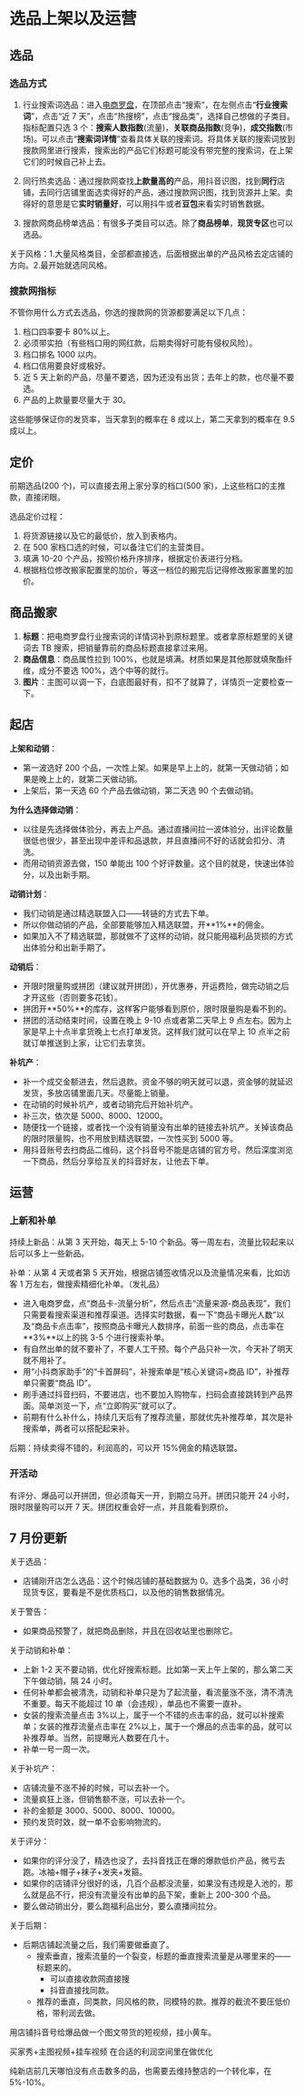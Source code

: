 # 选品上架以及运营

## 选品

### 选品方式

1. 行业搜索词选品：进入[电商罗盘](https://compass.jinritemai.com/shop)，在顶部点击“搜索”，在左侧点击“**行业搜索词**”，点击“近 7 天”，点击“热搜榜”，点击“搜品类”，选择自己想做的子类目。指标配置只选 3 个：**搜索人数指数**(流量)，**关联商品指数**(竞争)，**成交指数**(市场)。可以点击“**搜索词详情**”查看具体关联的搜索词。将具体关联的搜索词放到搜款网里进行搜索，搜索出的产品它们标题可能没有带完整的搜索词，在上架它们的时候自己补上去。

2. 同行热卖选品：通过搜款网查找**上款量高的**产品，用抖音识图，找到**同行**店铺，去同行店铺里面选卖得好的产品，通过搜款网识图，找到货源并上架。卖得好的意思是它**实时销量好**，可以用抖牛或者**豆包**来看实时销售数据。

3. 搜款网商品榜单选品：有很多子类目可以选。除了**商品榜单**，**现货专区**也可以选品。

关于风格：1.大量风格类目，全部都直接选，后面根据出单的产品风格去定店铺的方向。2.最开始就选同风格。

### 搜款网指标

不管你用什么方式去选品，你选的搜款网的货源都要满足以下几点：

1. 档口四率要卡 80%以上。
2. 必须带实拍（有些档口用的网红款，后期卖得好可能有侵权风险）。
3. 档口排名 1000 以内。
4. 档口信用要良好或极好。
5. 近 5 天上新的产品，尽量不要选，因为还没有出货；去年上的款，也尽量不要选。
6. 产品的上款量要尽量大于 30。

这些能够保证你的发货率，当天拿到的概率在 8 成以上，第二天拿到的概率在 9.5 成以上。

## 定价

前期选品(200 个)，可以直接去用上家分享的档口(500 家)，上这些档口的主推款，直接闭眼。

选品定价过程：

1. 将货源链接以及它的最低价，放入到表格内。
2. 在 500 家档口选的时候，可以备注它们的主营类目。
3. 填满 10-20 个产品，按照价格升序排序，根据定价表进行分档。
4. 根据档位修改搬家配置里的加价，等这一档位的搬完后记得修改搬家置里的加价。

## 商品搬家

1. **标题**：把电商罗盘行业搜索词的详情词补到原标题里。或者拿原标题里的关键词去 TB 搜索，把销量靠前的商品标题直接拿过来用。
2. **商品信息**：商品属性拉到 100%，也就是填满。材质如果是其他那就填聚酯纤维，成分不要选 100%，选个中等的就行。
3. **图片**：主图可以调一下，白底图最好有，扣不了就算了，详情页一定要检查一下。

## 起店

**上架和动销**：

- 第一波选好 200 个品，一次性上架。如果是早上上的，就第一天做动销；如果是晚上上的，就第二天做动销。
- 上架后，第一天选 60 个产品去做动销，第二天选 90 个去做动销。

**为什么选择做动销**：

- 以往是先选择做体验分，再去上产品。通过直播间拉一波体验分，出评论数量很低也很少，甚至出现中差评和品退款，并且直播间不好的话就会扣分、清洗。
- 而用动销资源去做，150 单能出 100 个好评数量。这个目的就是，快速出体验分，以及出新手期。

**动销计划**：

- 我们动销是通过精选联盟入口——转链的方式去下单。
- 所以你做动销的产品，全部要能够加入精选联盟，开**1%**的佣金。
- 如果加入不了精选联盟，那就做不了这样的动销，就只能用福利品货损的方式出体验分和出新手期了。

**动销后**：

- 开限时限量购或拼团（建议就开拼团），开优惠券，开运费险，做完动销之后才开这些（否则要多花钱）。
- 拼团开**50%**的库存，这样客户能够看到原价，限时限量购是看不到的。
- 拼团的活动结束时间，设置在晚上 9-10 点或者第二天早上 9 点左右。因为上家是早上十点半拿货晚上七点打单发货。这样我们就可以在早上 10 点半之前就订单推送到上家，让它们去拿货。

**补坑产**：

- 补一个成交金额进去，然后退款。资金不够的明天就可以退，资金够的就延迟发货，多放店铺里面几天。尽量能上销量。
- 在动销的时候补坑产，或者动销完后开始补坑产。
- 补三次，依次是 5000、8000、12000。
- 随便找一个链接，或者找一个没有销量没有出单的链接去补坑产。关掉该商品的限时限量购，也不用放到精选联盟，一次性买到 5000 等。
- 用抖音账号去扫商品二维码，这个抖音号不能是店铺的官方号。然后深度浏览一下商品，然后分享给互关的抖音好友，让他去下单。

## 运营

### 上新和补单

持续上新品：从第 3 天开始，每天上 5-10 个新品。等一周左右，流量比较起来以后可以多上一些新品。

补单：从第 4 天或者第 5 天开始，根据店铺签收情况以及流量情况来看，比如访客 1 万左右，做搜索精细化补单。（发礼品）

- 进入电商罗盘，点“商品卡-流量分析”，然后点击“流量来源-商品表现”，我们只需要看搜索渠道和推荐渠道。选择实时数据，看一下“商品卡曝光人数”以及“商品卡点击率”，按照商品卡曝光人数排序，前面一些的商品，点击率在**3%**以上的挑 3-5 个进行搜索补单。
- 有自然出单的就不要补了，不要人工干预。每个产品只补一次，今天补了明天就不用补了。
- 用“小抖商家助手”的“卡首屏码”，补搜索单是“核心关键词+商品 ID”，补推荐单只需要“商品 ID”。
- 刷手通过抖音扫码，不要进店，也不要加入购物车，扫码会直接跳转到产品界面。简单浏览一下，点“立即购买”就可以了。
- 前期有什么补什么，持续几天后有了推荐流量，那就优先补推荐单，其次是补搜索单，两者可以搭配起来补。

后期：持续卖得不错的，利润高的，可以开 15%佣金的精选联盟。

### 开活动

有评分、爆品可以开拼团，但必须每天一开，到期立马开。拼团只能开 24 小时，限时限量购可以开 7 天。拼团权重会好一点，并且能看到原价。

## 7 月份更新

关于选品：

- 店铺刚开店怎么选品：这个时候店铺的基础数据为 0。选多个品类，36 小时现货专区，要看是不是优质档口，以及他的销售数据情况。

关于警告：

- 如果商品预警了，就把商品删除，并且在回收站里也删除它。

关于动销和补单：

- 上新 1-2 天不要动销，优化好搜索标题。比如第一天上午上架的，那么第二天下午做动销，隔 24 小时。
- 任何补单都会被清洗，动销和补单只是为了起流量，看流量涨不涨，清不清洗不重要。每天不能超过 10 单（会违规），单品也不需要一直补。
- 女装的搜索流量点击 3%以上，属于一个不错的点击率的品，就可以补搜索单；女装的推荐流量点击率在 2%以上，属于一个爆品的点击率的品，就可以补推荐单。当然，前提曝光人数要在几十。
- 补单一号一周一次。

关于补坑产：

- 店铺流量不涨不掉的时候，可以去补一个。
- 流量疯狂上涨，但销售额不涨，可以去补一个。
- 补的金额是 3000、5000、8000、10000。
- 预约发货时效，就一单不会影响物流的。

关于评分：

- 如果你的评分没了，精选也没了，去抖音找正在爆的爆款低价产品，微亏去跑。冰袖+帽子+袜子+发夹+发箍。
- 如果你的店铺评分很好的话，几百个品都没流量，如果没有违规是入池的，那么就是品不行，把没有流量没有出单的品下架，重新上 200-300 个品。
- 要么做动销出分，要么跑福利品出分，要么直播间拉分。

关于后期：

- 后期店铺起流量之后，我们需要做垂直了。
  - 搜索垂直，搜索流量的一个裂变，标题的垂直搜索流量是从哪里来的——标题来的。
    - 可以直接收款网直接搜
    - 抖音直接找同款。
  - 推荐的垂直，同类款，同风格的款，同模特的款。推荐的截流不要压低价格，带利润去做。

用店铺抖音号给爆品做一个图文带货的短视频，挂小黄车。

买家秀+主图视频+挂车视频
在合适的利润空间里在做优化

纯新店前几天哪怕没有点击数多的品，也需要去维持整店的一个转化率，在 5%-10%。

